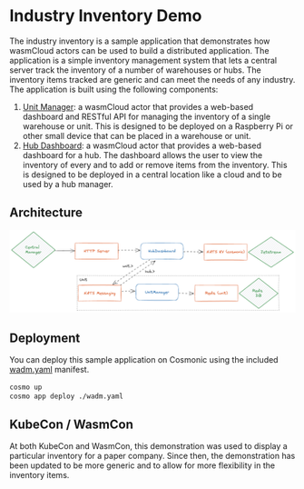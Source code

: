 # Industry Inventory Demo

The industry inventory is a sample application that demonstrates how wasmCloud actors can be used to build a distributed application. The application is a simple inventory management system that lets a central server track the inventory of a number of warehouses or hubs. The inventory items tracked are generic and can meet the needs of any industry. The application is built using the following components:

1. [Unit Manager](./unitmanager/): a wasmCloud actor that provides a web-based dashboard and RESTful API for managing the inventory of a single warehouse or unit. This is designed to be deployed on a Raspberry Pi or other small device that can be placed in a warehouse or unit.
1. [Hub Dashboard](./hubdashboard): a wasmCloud actor that provides a web-based dashboard for a hub. The dashboard allows the user to view the inventory of every and to add or remove items from the inventory. This is designed to be deployed in a central location like a cloud and to be used by a hub manager.

## Architecture

![Architecture](./architecture.png)

## Deployment

You can deploy this sample application on Cosmonic using the included [wadm.yaml](./wadm.yaml) manifest.

```
cosmo up
cosmo app deploy ./wadm.yaml
```

## KubeCon / WasmCon

At both KubeCon and WasmCon, this demonstration was used to display a particular inventory for a paper company. Since then, the demonstration has been updated to be more generic and to allow for more flexibility in the inventory items.
